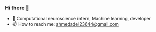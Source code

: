 ### Hi there 👋


- 🌱 Computational neuroscience intern, Machine learning, developer
- 📫 How to reach me: ahmedadel23644@gmail.com
